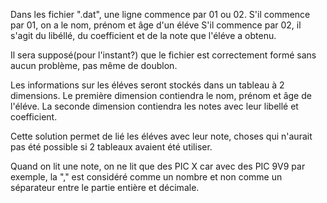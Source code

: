 Dans les fichier ".dat", une ligne commence par 01 ou 02.
S'il commence par 01, on a le nom, prénom et âge d'un éléve 
S'il commence par 02, il s'agit du libéllé, du coefficient et de la note que l'éléve a obtenu.

Il sera supposé(pour l'instant?) que le fichier est correctement formé sans aucun problème, 
pas même de doublon.

Les informations sur les éléves seront stockés dans un tableau à 2 dimensions.
Le première dimension contiendra le nom, prénom et âge de l'éléve.
La seconde dimension contiendra les notes avec leur libellé et coefficient.

Cette solution permet de lié les éléves avec leur note, choses qui n'aurait pas été possible
si 2 tableaux avaient été utiliser.

Quand on lit une note, on ne lit que des PIC X car avec des PIC 9V9 par exemple, la ","
est considéré comme un nombre et non comme un séparateur entre le partie entière et décimale.